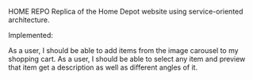 HOME REPO
Replica of the Home Depot website using service-oriented architecture.

Implemented:

As a user, I should be able to add items from the image carousel to my shopping cart.
As a user, I should be able to select any item and preview that item get a description as well as different angles of it.


